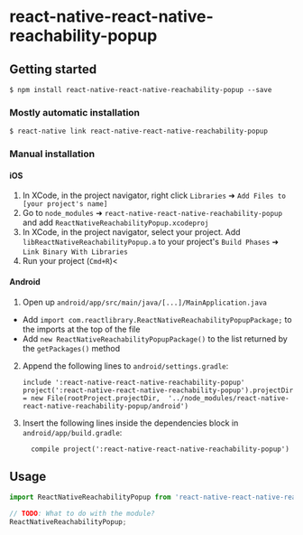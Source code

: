 # react-native-react-native-reachability-popup

## Getting started

`$ npm install react-native-react-native-reachability-popup --save`

### Mostly automatic installation

`$ react-native link react-native-react-native-reachability-popup`

### Manual installation


#### iOS

1. In XCode, in the project navigator, right click `Libraries` ➜ `Add Files to [your project's name]`
2. Go to `node_modules` ➜ `react-native-react-native-reachability-popup` and add `ReactNativeReachabilityPopup.xcodeproj`
3. In XCode, in the project navigator, select your project. Add `libReactNativeReachabilityPopup.a` to your project's `Build Phases` ➜ `Link Binary With Libraries`
4. Run your project (`Cmd+R`)<

#### Android

1. Open up `android/app/src/main/java/[...]/MainApplication.java`
  - Add `import com.reactlibrary.ReactNativeReachabilityPopupPackage;` to the imports at the top of the file
  - Add `new ReactNativeReachabilityPopupPackage()` to the list returned by the `getPackages()` method
2. Append the following lines to `android/settings.gradle`:
  	```
  	include ':react-native-react-native-reachability-popup'
  	project(':react-native-react-native-reachability-popup').projectDir = new File(rootProject.projectDir, 	'../node_modules/react-native-react-native-reachability-popup/android')
  	```
3. Insert the following lines inside the dependencies block in `android/app/build.gradle`:
  	```
      compile project(':react-native-react-native-reachability-popup')
  	```


## Usage
```javascript
import ReactNativeReachabilityPopup from 'react-native-react-native-reachability-popup';

// TODO: What to do with the module?
ReactNativeReachabilityPopup;
```
